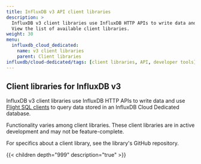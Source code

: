 ```yaml
---
title: InfluxDB v3 API client libraries
description: >
  InfluxDB v3 client libraries use InfluxDB HTTP APIs to write data and use [Flight SQL clients](/influxdb/cloud-dedicated/reference/client-libraries/flight-sql) to query data stored in an InfluxDB Cloud Dedicated database.
  View the list of available client libraries.
weight: 30
menu:
  influxdb_cloud_dedicated:
    name: v3 client libraries
    parent: Client libraries
influxdb/cloud-dedicated/tags: [client libraries, API, developer tools]
---
```


## Client libraries for InfluxDB v3

InfluxDB v3 client libraries use InfluxDB HTTP APIs to write data and use [Flight SQL clients](/influxdb/cloud-dedicated/reference/client-libraries/flight-sql) to query data stored in an InfluxDB Cloud Dedicated database.

Functionality varies among client libraries.
These client libraries are in active development and may not be feature-complete.

For specifics about a client library, see the library's GitHub repository.

{{< children depth="999" description="true" >}}
